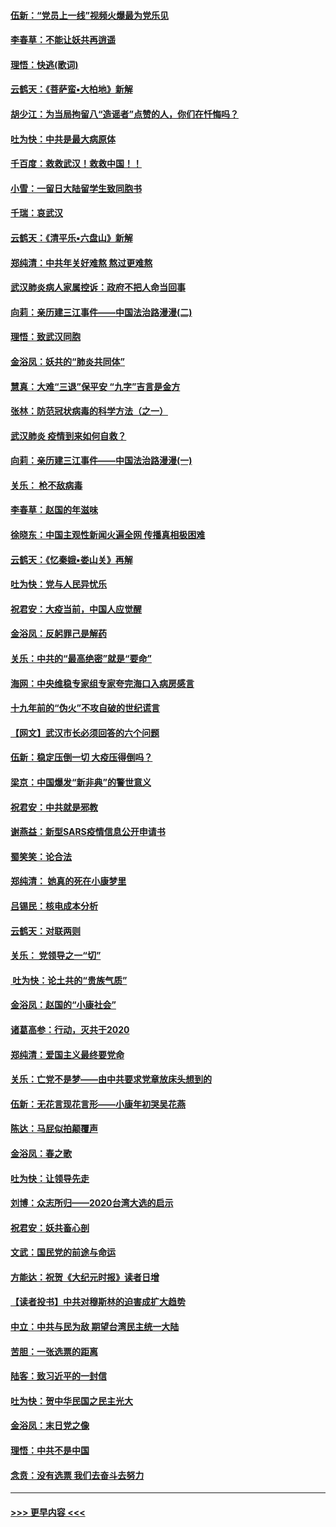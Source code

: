 #### [伍新：“党员上一线”视频火爆最为党乐见](../pages/nsc993/n11838200.md?t=02021355) 
#### [李春草：不能让妖共再逍遥](../pages/nsc993/n11838102.md?t=02021355) 
#### [理悟：快逃(歌词)](../pages/nsc993/n11838083.md?t=02021355) 
#### [云鹤天：《菩萨蛮▪大柏地》新解](../pages/nsc993/n11838059.md?t=02021355) 
#### [胡少江：为当局拘留八“造谣者”点赞的人，你们在忏悔吗？](../pages/nsc993/n11836801.md?t=02021355) 
#### [吐为快：中共是最大病原体](../pages/nsc993/n11836748.md?t=02021355) 
#### [千百度：救救武汉！救救中国！！](../pages/nsc993/n11836145.md?t=02021355) 
#### [小雪：一留日大陆留学生致同胞书](../pages/nsc993/n11834624.md?t=02021355) 
#### [千瑞：哀武汉](../pages/nsc993/n11833647.md?t=02021355) 
#### [云鹤天：《清平乐▪六盘山》新解](../pages/nsc993/n11833611.md?t=02021355) 
#### [郑纯清：中共年关好难熬 熬过更难熬](../pages/nsc993/n11833489.md?t=02021355) 
#### [武汉肺炎病人家属控诉：政府不把人命当回事](../pages/nsc993/n11833205.md?t=02021355) 
#### [向莉：亲历建三江事件——中国法治路漫漫(二)](../pages/nsc993/n11829102.md?t=02021355) 
#### [理悟：致武汉同胞](../pages/nsc993/n11831522.md?t=02021355) 
#### [金浴凤：妖共的“肺炎共同体”](../pages/nsc993/n11829448.md?t=02021355) 
#### [慧真：大难“三退”保平安 “九字”吉言是金方](../pages/nsc993/n11829501.md?t=02021355) 
#### [张林：防范冠状病毒的科学方法（之一）](../pages/nsc993/n11828618.md?t=02021355) 
#### [武汉肺炎 疫情到来如何自救？](../pages/nsc993/n11827632.md?t=02021355) 
#### [向莉：亲历建三江事件——中国法治路漫漫(一)](../pages/nsc993/n11827190.md?t=02021355) 
#### [关乐： 枪不敌病毒](../pages/nsc993/n11826746.md?t=02021355) 
#### [李春草：赵国的年滋味](../pages/nsc993/n11826321.md?t=02021355) 
#### [徐晓东：中国主观性新闻火遍全网 传播真相极困难](../pages/nsc993/n11826508.md?t=02021355) 
#### [云鹤天：《忆秦娥▪娄山关》再解](../pages/nsc993/n11824682.md?t=02021355) 
#### [吐为快：党与人民异忧乐](../pages/nsc993/n11824660.md?t=02021355) 
#### [祝君安：大疫当前，中国人应觉醒](../pages/nsc993/n11821946.md?t=02021355) 
#### [金浴凤：反躬罪己是解药](../pages/nsc993/n11820280.md?t=02021355) 
#### [关乐：中共的“最高绝密”就是“要命”](../pages/nsc993/n11816946.md?t=02021355) 
#### [海网：中央维稳专家组专家夸完海口入病房感言](../pages/nsc993/n11815138.md?t=02021355) 
#### [十九年前的“伪火”不攻自破的世纪谎言](../pages/nsc993/n11813238.md?t=02021355) 
#### [【网文】武汉市长必须回答的六个问题](../pages/nsc993/n11813848.md?t=02021355) 
#### [伍新：稳定压倒一切 大疫压得倒吗？](../pages/nsc993/n11812634.md?t=02021355) 
#### [梁京：中国爆发“新非典”的警世意义](../pages/nsc993/n11812554.md?t=02021355) 
#### [祝君安：中共就是邪教](../pages/nsc993/n11812431.md?t=02021355) 
#### [谢燕益：新型SARS疫情信息公开申请书](../pages/nsc993/n11808840.md?t=02021355) 
#### [蜀笑笑：论合法](../pages/nsc993/n11808064.md?t=02021355) 
#### [郑纯清： 她真的死在小康梦里](../pages/nsc993/n11806623.md?t=02021355) 
#### [吕锡民：核电成本分析](../pages/nsc993/n11806284.md?t=02021355) 
#### [云鹤天：对联两则](../pages/nsc993/n11805957.md?t=02021355) 
#### [关乐： 党领导之一“切”](../pages/nsc993/n11804505.md?t=02021355) 
#### [ 吐为快：论土共的“贵族气质”](../pages/nsc993/n11804490.md?t=02021355) 
#### [金浴凤：赵国的“小康社会”](../pages/nsc993/n11804452.md?t=02021355) 
#### [诸葛高参：行动，灭共于2020](../pages/nsc993/n11804120.md?t=02021355) 
#### [郑纯清：爱国主义最终要党命](../pages/nsc993/n11802197.md?t=02021355) 
#### [关乐：亡党不是梦——由中共要求党章放床头想到的](../pages/nsc993/n11802156.md?t=02021355) 
#### [伍新：无花言现花言形——小康年初哭吴花燕](../pages/nsc993/n11800044.md?t=02021355) 
#### [陈达：马屁似拍颠覆声](../pages/nsc993/n11800010.md?t=02021355) 
#### [金浴凤：春之歌](../pages/nsc993/n11797687.md?t=02021355) 
#### [吐为快：让领导先走](../pages/nsc993/n11797512.md?t=02021355) 
#### [刘博：众志所归——2020台湾大选的启示](../pages/nsc993/n11796878.md?t=02021355) 
#### [祝君安：妖共畜心剖](../pages/nsc993/n11794273.md?t=02021355) 
#### [文武：国民党的前途与命运](../pages/nsc993/n11794198.md?t=02021355) 
#### [方能达：祝贺《大纪元时报》读者日增](../pages/nsc993/n11793807.md?t=02021355) 
#### [【读者投书】中共对穆斯林的迫害成扩大趋势](../pages/nsc993/n11791371.md?t=02021355) 
#### [中立：中共与民为敌 期望台湾民主统一大陆](../pages/nsc993/n11790392.md?t=02021355) 
#### [苦胆：一张选票的距离](../pages/nsc993/n11788914.md?t=02021355) 
#### [陆客：致习近平的一封信](../pages/nsc993/n11788867.md?t=02021355) 
#### [吐为快：贺中华民国之民主光大](../pages/nsc993/n11788618.md?t=02021355) 
#### [金浴凤：末日党之像](../pages/nsc993/n11787475.md?t=02021355) 
#### [理悟：中共不是中国](../pages/nsc993/n11787463.md?t=02021355) 
#### [念贲：没有选票  我们去奋斗去努力](../pages/nsc993/n11787398.md?t=02021355) 

----
#### [ >>> 更早内容 <<< ](../indexes/nsc993-earlier.md)

